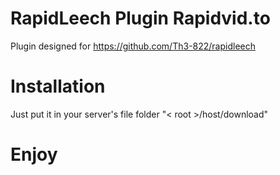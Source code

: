 # RapidLeech Plugin Rapidvid.to
Plugin designed for https://github.com/Th3-822/rapidleech
# Installation
Just put it in your server's file folder "< root >/host/download"
# Enjoy
